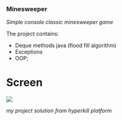 ### Minesweeper
*Simple console classic minesweeper game*


The project contains:
- Deque methods java (flood fill algorithm)
- Exceptions
- OOP;


# Screen

![](https://i.ibb.co/KD0S1k6/screen.jpg)


*my project solution from hyperkill platform*
